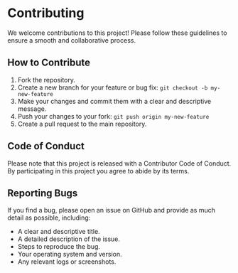 # Contributing

We welcome contributions to this project! Please follow these guidelines to ensure a smooth and collaborative process.

## How to Contribute

1.  Fork the repository.
2.  Create a new branch for your feature or bug fix: `git checkout -b my-new-feature`
3.  Make your changes and commit them with a clear and descriptive message.
4.  Push your changes to your fork: `git push origin my-new-feature`
5.  Create a pull request to the main repository.

## Code of Conduct

Please note that this project is released with a Contributor Code of Conduct. By participating in this project you agree to abide by its terms.

## Reporting Bugs

If you find a bug, please open an issue on GitHub and provide as much detail as possible, including:

*   A clear and descriptive title.
*   A detailed description of the issue.
*   Steps to reproduce the bug.
*   Your operating system and version.
*   Any relevant logs or screenshots.
